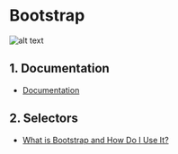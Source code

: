 # Bootstrap

![alt text](https://media.giphy.com/media/11kEuHSQAXXiGQ/giphy.gif)
## 1. Documentation

+ [Documentation](https://getbootstrap.com/docs/4.3/getting-started/introduction/)
## 2. Selectors

+ [What is Bootstrap and How Do I Use It?](https://www.taniarascia.com/what-is-bootstrap-and-how-do-i-use-it/)
